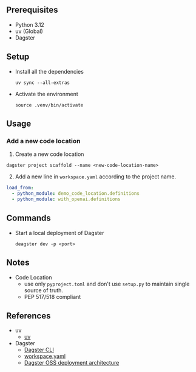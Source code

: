 ## Prerequisites

- Python 3.12
- uv (Global)
- Dagster

## Setup

- Install all the dependencies

    ```shell
    uv sync --all-extras
    ```

- Activate the environment

    ```shell
    source .venv/bin/activate
    ```

## Usage

### Add a new code location

1. Create a new code location

  ```shell
  dagster project scaffold --name <new-code-location-name>
  ```

2. Add a new line in `workspace.yaml` according to the project name.

  ```yaml
  load_from:
    - python_module: demo_code_location.definitions
    - python_module: with_openai.definitions
  ```

## Commands

- Start a local deployment of Dagster

    ```shell
    deagster dev -p <port>
    ```

## Notes

- Code Location
    - use only `pyproject.toml` and don't use `setup.py` to maintain single source of truth.
    - PEP 517/518 compliant

## References

- uv
    - [uv](https://docs.astral.sh/uv/)
- Dagster
    - [Dagster CLI](https://docs.dagster.io/api/dagster/cli#dagster-project)
    - [workspace.yaml](https://docs.dagster.io/deployment/code-locations/workspace-yaml)
    - [Dagster OSS deployment architecture](https://docs.dagster.io/deployment/oss/oss-deployment-architecture)

